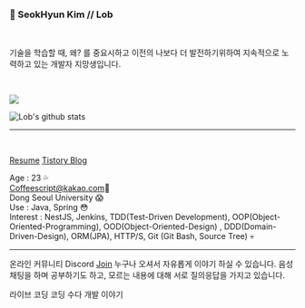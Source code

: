 ### 👻 SeokHyun Kim // Lob 
<br/>

기술을 학습할 때, 왜? 를 중요시하고 이전의 나보다 더 발전하기위하여 지속적으로 노력하고 있는 개발자 지망생입니다.

<br/>

![](https://img.shields.io/github/followers/Lob-dev?style=social)


![Lob's github stats](https://github-readme-stats.vercel.app/api?username=Lob-dev&show_icons=true&theme=cobalt)
<hr/><br/>

[Resume](https://www.notion.so/Resume-Web-Developer-e51c02b15e89401abe00604d95d4846d) 
[Tistory Blog](https://lob-dev.tistory.com/)

  Age : 23 💦<br/>
  Coffeescript@kakao.com💬<br/>
  Dong Seoul University 😱<br/>
  Use : Java, Spring 😳<br/>
  Interest   : NestJS, Jenkins, TDD(Test-Driven Development), OOP(Object-Oriented-Programming), OOD(Object-Oriented-Design)
 , DDD(Domain-Driven-Design), ORM(JPA), HTTP/S, Git (Git Bash, Source Tree) 💀
<br/><hr/>

온라인 커뮤니티
Discord [Join](https://discord.gg/szKX4CtWBa)
누구나 오셔서 자유롭게 이야기 하실 수 있습니다.
음성 채팅을 하며 공부하기도 하고, 모르는 내용에 대해 서로 질의응답을 가지고 있습니다.

라이브 코딩
코딩 수다
개발 이야기

<!--
**coffeescriptSERRL/coffeescriptSERRL** is a ✨ _special_ ✨ repository because its `README.md` (this file) appears on your GitHub profile.

Here are some ideas to get you started:

- 🔭 I’m currently working on ...
- 🌱 I’m currently learning ...
- 👯 I’m looking to collaborate on ...
- 🤔 I’m looking for help with ...
- 💬 Ask me about ...
- 📫 How to reach me: ...
- 😄 Pronouns: ...
- ⚡ Fun fact: ...
-->
